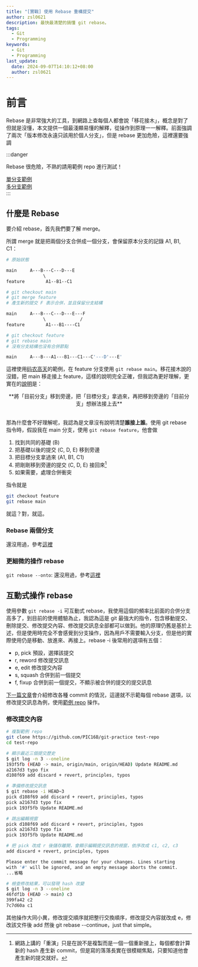 ```yaml
---
title: "[實戰] 使用 Rebase 重構提交"
author: zsl0621
description: 最快最清楚的搞懂 git rebase。
tags:
  - Git
  - Programming
keywords:
  - Git
  - Programming
last_update:
  date: 2024-09-07T14:10:12+08:00
  author: zsl0621
---
```


# 前言
Rebase 是非常強大的工具，到網路上查每個人都會說「移花接木」，概念是對了但就是沒懂，本文提供一個最淺顯易懂的解釋，從操作到原理一一解釋。前面強調了兩次「版本修改永遠只該用於個人分支」，但是 rebase 更加危險，這裡還要強調

:::danger

Rebase 很危險，不熟的請用範例 repo 進行測試！

[單分支範例](https://github.com/PIC16B/git-practice)  
[多分支範例](https://github.com/grayghostvisuals/practice-git)  
:::

## 什麼是 Rebase
要介紹 rebase，首先我們要了解 merge。

所謂 merge 就是把兩個分支合併成一個分支，會保留原本分支的記錄 A1, B1, C1：

```sh
# 原始狀態

main     A---B---C---D---E
              \         
feature        A1--B1--C1 
```

```sh
# git checkout main
# git merge feature
# 產生新的提交 F 表示合併，並且保留分支結構

main     A---B---C---D---E---F
              \             /
feature        A1---B1----C1 
```

```sh
# git checkout feature
# git rebase main
# 沒有分支結構也沒有合併節點

main     A---B---A1---B1---C1---C'---D'---E'
```

這裡使用[码农高天](https://www.youtube.com/watch?v=uj8hjLyEBmU)的範例，在 feature 分支使用 `git rebase main`。移花接木說的沒錯，把 main 移走接上 feature，這樣的說明完全正確，但我認為更好理解，更實在的[說明](https://www.youtube.com/watch?v=uj8hjLyEBmU)是：

<center>**將「目前分支」移到旁邊，把「目標分支」拿過來，再把移到旁邊的「目前分支」想辦法接上去**</center>
<br/>

那為什麼會不好理解呢，我認為是文章沒有說明清楚**誰接上誰**。使用 git rebase 指令時，假設我在 main 分支，使用 `git rebase feature`，他會做
1. 找到共同的基礎 (B)
2. 把基礎以後的提交 (C, D, E) 移到旁邊
3. 把目標分支拿過來 (A1, B1, C1)
4. 把剛剛移到旁邊的提交 (C, D, E) 接回來[^1]
5. 如果需要，處理合併衝突

[^1]: 網路上講的「重演」只是在說不是複製而是一個一個重新接上，每個都會計算新的 hash 產生新 commit，但是寫的落落長實在很模糊焦點，只要知道他會產生新的提交就好。

指令就是
```sh
git checkout feature
git rebase main
```

就這？對，就這。

### Rebase 兩個分支
還沒用過，參考[這裡](https://myapollo.com.tw/blog/git-tutorial-rebase/#rebase-%e5%9f%ba%e6%9c%ac%e7%94%a8%e6%b3%95)

### 更細微的操作 rebase
`git rebase --onto`: 還沒用過，參考[這裡](https://myapollo.com.tw/blog/git-tutorial-rebase/#rebase-onto)

## 互動式操作 rebase
使用參數 `git rebase -i` 可互動式 rebase，我使用這個的頻率比前面的合併分支高多了，到目前的使用體驗為止，我認為這是 git 最強大的指令，包含移動提交、刪除提交、修改提交內容、修改提交訊息全部都可以做到。他的原理仍舊是基於上述，但是使用時完全不會感覺到分支操作，因為用戶不需要輸入分支，但是他的實際使用仍是移動、放進來、再接上。rebase -i 後常用的選項有五個：
- p, pick 預設，選擇該提交
- r, reword 修改提交訊息
- e, edit 修改提交內容
- s, squash 合併到前一個提交
- f, fixup 合併到前一個提交，不顯示被合併的提交的提交訊息

[下一篇文章](/docs/git/edit-commits)會介紹修改各種 commit 的情況，這邊就不示範每個 rebase 選項，以修改提交訊息為例，使用[範例 repo](https://github.com/PIC16B/git-practice) 操作。

### 修改提交內容
```sh
# 複製範例 repo
git clone https://github.com/PIC16B/git-practice test-repo 
cd test-repo

# 顯示最近三個提交歷史
$ git log -n 3 --oneline                                
193f5fb (HEAD -> main, origin/main, origin/HEAD) Update README.md
a2167d3 typo fix
d108f69 add discard + revert, principles, typos

# 準備修改提交訊息
$ git rebase -i HEAD~3
pick d108f69 add discard + revert, principles, typos
pick a2167d3 typo fix
pick 193f5fb Update README.md

# 跳出編輯視窗
pick d108f69 add discard + revert, principles, typos
pick a2167d3 typo fix
pick 193f5fb Update README.md

# 把 pick 改成 r 後儲存離開，會顯示編輯提交訊息的視窗，依序改成 c1, c2, c3
add discard + revert, principles, typos

Please enter the commit message for your changes. Lines starting
with '#' will be ignored, and an empty message aborts the commit.
...省略

# 檢查修改結果，可以發現 hash 改變
$ git log -n 3 --oneline    
46fdf1b (HEAD -> main) c3
399fa42 c2
7c7d60a c1
```

其他操作大同小異，修改提交順序就把整行交換順序，修改提交內容就改成 e，修改該文件後 add 然後 git rebase --continue，just that simple。